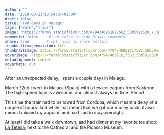```yaml
---
author: ""
date: "2018-03-22T18:54:24+02:00"
draft: false
title: "Two days in Malaga"
tags: ["work","trips"]
image: "https://farm5.staticflickr.com/4794/40951817582_50b591c520_k.jpg"
comments: false     # set false to hide Disqus comments
share: true        # set false to share buttons
thumbnailImagePosition: left
thumbnailImage: https://farm5.staticflickr.com/4794/40951817582_50b591c520_k.jpg
coverImage: https://farm5.staticflickr.com/4794/40951817582_50b591c520_k.jpg
metaAlignment: center
coverMeta: out
---
```


After an unexpected delay, I spent a couple days in Malaga.

<!--more-->

March 22nd I went to Malaga (Spain) with a few colleagues from Kanteron. The high-speed train is awesome, and almost always on time. Almost.

This time the train had to be towed from Cordoba, which meant a delay of a couple of hours. And while that meant that we got our money back, it also meant I missed my appointment, so I had to stay overnight.

At least I did take a walk downtown, and had dinner at my favorite tea shop: [La Teteria](https://www.la-teteria.com/), next to the Cathedral and the Picasso Museum.

<div id="flickrembed"></div><div style="position:absolute; top:-70px; display:block; text-align:center; z-index:-1;"></div><script src='https://flickrembed.com/embed_v2.js.php?source=flickr&layout=responsive&input=www.flickr.com/photos/jcortell/albums/72157691958358472&sort=5&by=album&theme=default&scale=fill&limit=100&skin=default&autoplay=true'></script>
